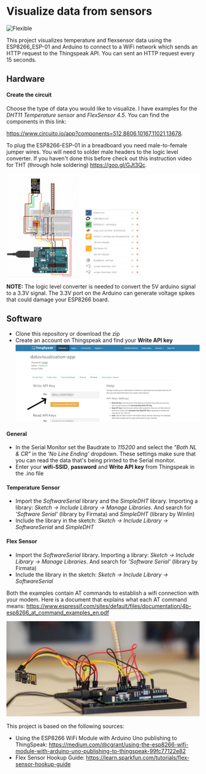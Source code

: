 # Visualize data from sensors
![Flexible](/images/flexData.v3.gif)

This project visualizes temperature and flexsensor data using the ESP8266_ESP-01 and Arduino to connect to a WiFi network which sends an HTTP request to the Thingspeak API. You can sent an HTTP request every 15 seconds. 

## Hardware
#### Create the circuit
Choose the type of data you would like to visualize. I have examples for the *DHT11 Temperature sensor* and *FlexSensor 4.5*. You can find the components in this link: 

https://www.circuito.io/app?components=512,8606,10167,11021,13678. <br/>

To plug the ESP8266-ESP-01 in a breadboard you need male-to-female jumper wires. You will need to solder male headers to the logic level converter. If you haven't done this before check out this instruction video for THT (through hole soldering) https://goo.gl/GJt3Qc.

![Components](/images/Circuit-and-components.v2.png)
**NOTE:** The logic level converter is needed to convert the 5V arduino signal to a 3.3V signal. The 3.3V port on the Arduino can generate voltage spikes that could damage your ESP8266 board.

## Software
* Clone this repository or download the zip
* Create an account on Thingspeak and find your **Write API key**
![Circuit](/images/Thingspeak-Write-API-key.png)

#### General
* In the Serial Monitor set the Baudrate to *115200* and select the *"Both NL & CR"* in the *'No Line Ending'* dropdown. These settings make sure that you can read the data that's being printed to the Serial monitor. 
* Enter your **wifi-SSID**, **password** and **Write API key** from Thingspeak in the .ino file

#### Temperature Sensor
* Import the *SoftwareSerial* library and the *SimpleDHT* library. Importing a library: *Sketch -> Include Library -> Manage Libraries*. And search for *'Software Serial'* (library by Firmata) and *SimpleDHT* (library by Winlin)
* Include the library in the sketch: *Sketch -> Include Library -> SoftwareSerial* and *SimpleDHT*

#### Flex Sensor
* Import the *SoftwareSerial* library. Importing a library: *Sketch -> Include Library -> Manage Libraries*. And search for *'Software Serial'* (library by Firmata) 
* Include the library in the sketch: *Sketch -> Include Library -> SoftwareSerial*

Both the examples contain AT commands to establish a wifi connection with your modem. Here is a document that explains what each AT command means: https://www.espressif.com/sites/default/files/documentation/4b-esp8266_at_command_examples_en.pdf

![Circuit](/images/Setup.png)

This project is based on the following sources: 
* Using the ESP8266 WiFi Module with Arduino Uno publishing to ThingSpeak: https://medium.com/@cgrant/using-the-esp8266-wifi-module-with-arduino-uno-publishing-to-thingspeak-99fc77122e82
* Flex Sensor Hookup Guide: https://learn.sparkfun.com/tutorials/flex-sensor-hookup-guide

